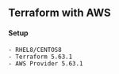 ## Terraform with AWS


#### Setup
```
- RHEL8/CENTOS8
- Terraform 5.63.1
- AWS Provider 5.63.1
```

